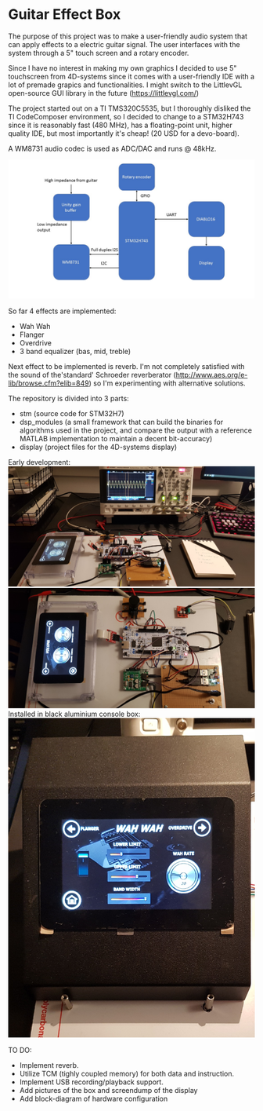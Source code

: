 # Guitar Effect Box
The purpose of this project was to make a user-friendly audio system that can apply effects to a electric guitar signal.
The user interfaces with the system through a 5" touch screen and a rotary encoder.

Since I have no interest in making my own graphics I decided to use 5" touchscreen from 4D-systems since it comes with a user-friendly IDE with a lot of premade grapics and functionalities. I might switch to the LittlevGL open-source GUI library in the future (https://littlevgl.com/)

The project started out on a TI TMS320C5535, but I thoroughly disliked the TI CodeComposer environment, so I decided to change to a STM32H743 since it is reasonably fast (480 MHz), has a floating-point unit, higher quality IDE, but most importantly it's cheap! (20 USD for a devo-board).

A WM8731 audio codec is used as ADC/DAC and runs @ 48kHz.

![alt text](https://github.com/tfuglsang/effectbox/blob/master/flowchart.jpg)

So far 4 effects are implemented:
  - Wah Wah
  - Flanger
  - Overdrive
  - 3 band equalizer (bas, mid, treble)
  
Next effect to be implemented is reverb.
I'm not completely satisfied with the sound of the'standard' Schroeder reverberator (http://www.aes.org/e-lib/browse.cfm?elib=849) so I'm experimenting with alternative solutions.

The repository is divided into 3 parts:
  - stm (source code for STM32H7)
  - dsp_modules (a small framework that can build the binaries for algorithms used in the project, and compare the output with a reference MATLAB implementation to maintain a decent bit-accuracy)
  - display (project files for the 4D-systems display)

Early development:
  ![alt text](https://github.com/tfuglsang/effectbox/blob/master/devo1.jpg)
  ![alt text](https://github.com/tfuglsang/effectbox/blob/master/devo2.jpg)
Installed in black aluminium console box:
  ![alt text](https://github.com/tfuglsang/effectbox/blob/master/box1.jpg)
  
TO DO:
- Implement reverb.
- Utilize TCM (tighly coupled memory) for both data and instruction.
- Implement USB recording/playback support.
- Add pictures of the box and screendump of the display
- Add block-diagram of hardware configuration
